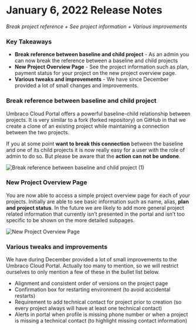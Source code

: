 # January 6, 2022  Release Notes

_Break project reference + See project information + Various improvements_

### Key Takeaways
- **Break reference between baseline and child project** - As an admin you can now break the reference between a baseline and child projects
- **New Project Overview Page** - See the project information such as plan, payment status for your project on the new project overview page.
- **Various tweaks and improvements** - We have since December provided a lot of small changes and improvements.

### Break reference between baseline and child project
Umbraco Cloud Portal offers a powerful baseline-child relationship between projects. It is very similar to a fork (forked repository) on GitHub in that we create a clone of an existing project while maintaining a connection between the two projects.

If you at some point **want to break this connection** between the baseline and one of its child projects it is now really easy for a user with the role of admin to do so. But please be aware that the **action can not be undone**.

![Break reference between baseline and child project (1)](https://user-images.githubusercontent.com/93588665/149168277-e7ffb2e1-34c3-411f-9962-e834150f62d1.gif)

### New Project Overview Page
You are now able to access a simple project overview page for each of your projects. Initially are able to see basic information such as name, alias, **plan and project status**. In the future we are likely to add more general project related information that currently isn’t presented in the portal and isn’t too specific to be shown on the more detailed subpages.

![New Project Overview Page](https://user-images.githubusercontent.com/93588665/149168523-088b58f1-5a04-43ff-9ac5-f30b62c74e4e.gif)

### Various tweaks and improvements
We have during December provided a lot of small improvements to the Umbraco Cloud Portal. Actually too many to mention, so we will restrict ourselves to only mention a few of these in the bullet list below.

- Alignment and consistent order of versions on the project page
- Confirmation box for restarting environment (to avoid accidental restarts)
- Requirement to add technical contact for project prior to creation (so every project always will have at least one technical contact)
- Alerts in portal when profile is missing phone number or when a project is missing a technical contact (to highlight missing contact information)
